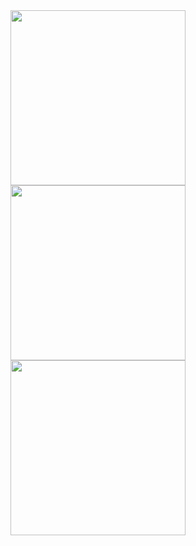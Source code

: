 <img src="https://camo.githubusercontent.com/2dd856c5ba7010a9cb3fba8fd99a6489cc6d0c17b9a78d586f4a76cd74982785/68747470733a2f2f6d656469612e67697068792e636f6d2f6d656469612f567577396d35775876694649512f736f757263652e676966" width="280" height="auto" data-canonical-src="https://media.giphy.com/media/Vuw9m5wXviFIQ/source.gif" style="max-width:100%;">

<img src="https://camo.githubusercontent.com/2dd856c5ba7010a9cb3fba8fd99a6489cc6d0c17b9a78d586f4a76cd74982785/68747470733a2f2f6d656469612e67697068792e636f6d2f6d656469612f567577396d35775876694649512f736f757263652e676966" width="280" height="auto" data-canonical-src="https://media.giphy.com/media/Vuw9m5wXviFIQ/source.gif" style="max-width:100%;">

<img src="https://camo.githubusercontent.com/2dd856c5ba7010a9cb3fba8fd99a6489cc6d0c17b9a78d586f4a76cd74982785/68747470733a2f2f6d656469612e67697068792e636f6d2f6d656469612f567577396d35775876694649512f736f757263652e676966" width="280" height="auto" data-canonical-src="https://media.giphy.com/media/Vuw9m5wXviFIQ/source.gif" style="max-width:100%;">
